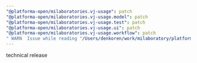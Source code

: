 ```yaml
---
"@platforma-open/milaboratories.vj-usage": patch
"@platforma-open/milaboratories.vj-usage.model": patch
"@platforma-open/milaboratories.vj-usage.test": patch
"@platforma-open/milaboratories.vj-usage.ui": patch
"@platforma-open/milaboratories.vj-usage.workflow": patch
" WARN  Issue while reading "/Users/denkoren/work/milaboratory/platforma/platforma-open/vj-gene-usage/.npmrc". Failed to replace env in config: ${NPMJS_TOKEN}": patch
---
```


technical release
